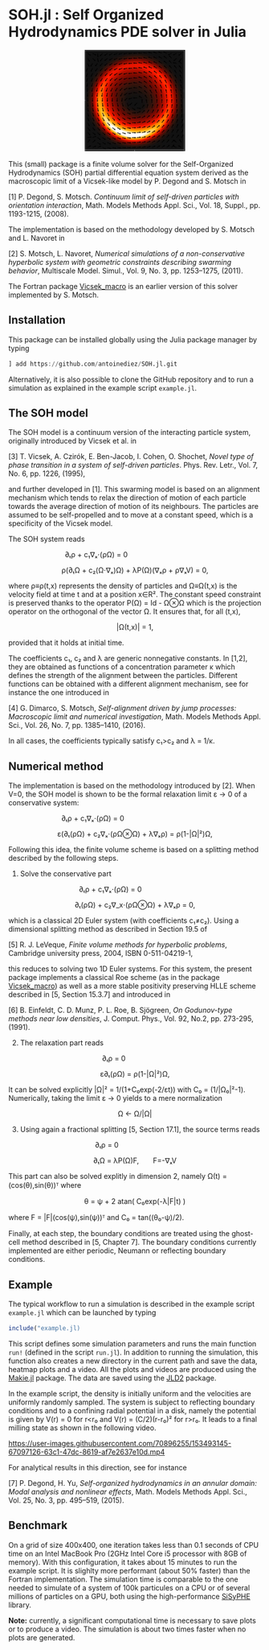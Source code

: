 # SOH.jl : Self Organized Hydrodynamics PDE solver in Julia

<p align="center">
<img src="mill.png" alt="mill" width="200">
</p>


This (small) package is a finite volume solver for the Self-Organized Hydrodynamics (SOH) partial differential equation system derived as the macroscopic limit of a Vicsek-like model by P. Degond and S. Motsch in 

[1] P. Degond, S. Motsch. *Continuum limit of self-driven particles with orientation interaction*, Math. Models Methods Appl. Sci., Vol. 18, Suppl., pp. 1193-1215, (2008).

The implementation is based on the methodology developed by S. Motsch and L. Navoret in 

[2] S. Motsch, L. Navoret, *Numerical simulations of a non-conservative hyperbolic system with geometric constraints describing swarming behavior*, Multiscale Model. Simul., Vol. 9, No. 3, pp. 1253–1275, (2011).

The Fortran package [Vicsek_macro](https://github.com/smotsch/Vicsek_macro) is an earlier version of this solver implemented by S. Motsch.


## Installation 

This package can be installed globally using the Julia package manager by typing

```julia
] add https://github.com/antoinediez/SOH.jl.git
```

Alternatively, it is also possible to clone the GitHub repository and to run a simulation as explained in the example script ``example.jl``. 

## The SOH model

The SOH model is a continuum version of the interacting particle system, originally introduced by Vicsek et al. in 

[3] T. Vicsek, A. Czirók, E. Ben-Jacob, I. Cohen, O. Shochet, *Novel type of phase transition in a system of self-driven particles*. Phys. Rev. Letr., Vol. 7, No. 6, pp. 1226, (1995),

and further developed in [1]. This swarming model is based on an alignment mechanism which tends to relax the direction of motion of each particle towards the average direction of motion of its neighbours. The particles are assumed to be self-propelled and to move at a constant speed, which is a specificity of the Vicsek model. 

The SOH system reads 

<div align=center>
∂ₜρ + c₁∇ₓ⋅(ρΩ) = 0           

ρ(∂ₜΩ + c₂(Ω⋅∇ₓ)Ω) + λP(Ω)(∇ₓρ + ρ∇ₓV) = 0,
</div>

where ρ≡ρ(t,x) represents the density of particles and Ω≡Ω(t,x) is the velocity field at time t and at a position x∈R². The constant speed constraint is preserved thanks to the operator P(Ω) = Id - Ω⊗Ω which is the projection operator on the orthogonal of the vector Ω. It ensures that, for all (t,x), 

<div align=center>
|Ω(t,x)| = 1,
</div>

provided that it holds at initial time. 

The coefficients c₁, c₂ and λ are generic nonnegative constants. In [1,2], they are obtained as functions of a concentration parameter κ which defines the strength of the alignment between the particles. Different functions can be obtained with a different alignment mechanism, see for instance the one introduced in 

[4] G. Dimarco, S. Motsch, *Self-alignment driven by jump processes: Macroscopic limit and numerical investigation*, Math. Models Methods Appl. Sci., Vol. 26, No. 7, pp. 1385–1410, (2016). 

In all cases, the coefficients typically satisfy c₁>c₂ and λ = 1/κ.


## Numerical method

The implementation is based on the methodology introduced by [2]. When V=0, the SOH model is shown to be the formal relaxation limit ɛ → 0 of a conservative system:

<div align=center>
∂ₜρ + c₁∇ₓ⋅(ρΩ) = 0            

ɛ(∂ₜ(ρΩ) + c₂∇ₓ⋅(ρΩ⊗Ω) + λ∇ₓρ) = ρ(1-|Ω|²)Ω,
</div>

Following this idea, the finite volume scheme is based on a splitting method described by the following steps.

1. Solve the conservative part 

<div align=center>
∂ₜρ + c₁∇ₓ⋅(ρΩ) = 0       

∂ₜ(ρΩ) + c₂∇_x⋅(ρΩ⊗Ω) + λ∇ₓρ = 0,
</div>

which is a classical 2D Euler system (with coefficients c₁≠c₂). Using a dimensional splitting method as described in Section 19.5 of 

[5] R. J. LeVeque, *Finite volume methods for hyperbolic problems*, Cambridge university press, 2004, ISBN 0-511-04219-1, 

this reduces to solving two 1D Euler systems. For this system, the present package implements a classical Roe scheme (as in the package [Vicsek_macro](https://github.com/smotsch/Vicsek_macro)) as well as a more stable positivity preserving HLLE scheme described in [5, Section 15.3.7] and introduced in 

[6] B. Einfeldt, C. D. Munz, P. L. Roe, B. Sjögreen, *On Godunov-type methods near low densities*, J. Comput. Phys., Vol. 92, No.2, pp. 273-295, (1991).

2. The relaxation part reads 

<div align=center>
∂ₜρ = 0      

ɛ∂ₜ(ρΩ) = ρ(1-|Ω|²)Ω,
</div>

It can be solved explicitly |Ω|² = 1/(1+C₀exp(-2/ɛt)) with C₀ = (1/|Ω₀|²-1). Numerically, taking the limit ɛ → 0 yields to a mere normalization 

<div align=center>
Ω ← Ω/|Ω|
</div>

3. Using again a fractional splitting [5, Section 17.1], the source terms reads

<div align=center>
∂ₜρ = 0        

∂ₜΩ = λP(Ω)F,  F=-∇ₓV
</div>

This part can also be solved explitly in dimension 2, namely Ω(t) = (cos(θ),sin(θ))ᵀ where 

<div align=center>
θ = ψ + 2 atan( C₀exp(-λ|F|t) )
</div>

where F = |F|(cos(ψ),sin(ψ))ᵀ and C₀ = tan((θ₀-ψ)/2). 

Finally, at each step, the boundary conditions are treated using the ghost-cell method described in [5, Chapter 7]. The boundary conditions currently implemented are either periodic, Neumann or reflecting boundary conditions. 

## Example 

The typical workflow to run a simulation is described in the example script ``example.jl`` which can be launched by typing 

```julia
include("example.jl)
```

This script defines some simulation parameters and runs the main function `run!` (defined in the script `run.jl`). In addition to running the simulation, this function also creates a new directory in the current path and save the data, heatmap plots and a video. All the plots and videos are produced using the [Makie.jl](https://makie.juliaplots.org/stable/) package. The data are saved using the [JLD2](https://github.com/JuliaIO/JLD2.jl) package.  

In the example script, the density is initially uniform and the velocities are uniformly randomly sampled. The system is subject to reflecting boundary conditions and to a confining radial potential in a disk, namely the potential is given by V(r) = 0 for r<r₀ and V(r) = (C/2)(r-r₀)² for r>r₀. It leads to a final milling state as shown in the following video. 

https://user-images.githubusercontent.com/70896255/153493145-67097126-63c1-47dc-8619-af7e2637e10d.mp4

For analytical results in this direction, see for instance 

[7] P. Degond, H. Yu, *Self-organized hydrodynamics in an annular domain: Modal analysis and nonlinear effects*, Math. Models Methods Appl. Sci., Vol. 25, No. 3, pp. 495–519, (2015).



## Benchmark

On a grid of size 400x400, one iteration takes less than 0.1 seconds of CPU time on an Intel MacBook Pro (2GHz Intel Core i5 processor with 8GB of memory). With this configuration, it takes about 15 minutes to run the example script. It is slighlty more performant (about 50% faster) than the Fortran implementation. The simulation time is comparable to the one needed to simulate of a system of 100k particules on a CPU or of several millions of particles on a GPU, both using the high-performance [SiSyPHE](https://github.com/antoinediez/Sisyphe) library. 

**Note:** currently, a significant computational time is necessary to save plots or to produce a video. The simulation is about two times faster when no plots are generated. 





